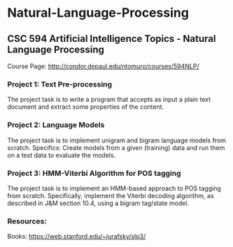 # Natural-Language-Processing
## CSC 594 Artificial Intelligence Topics - Natural Language Processing
Course Page: http://condor.depaul.edu/ntomuro/courses/594NLP/

### Project 1: Text Pre-processing
The project task is to write a program that accepts as input a plain text document and extract some properties of the content.

### Project 2: Language Models
The project task is to implement unigram and bigram language models from scratch. 
Specifics: Create models from a given (training) data and run them on a test data to evaluate the models.

### Project 3: HMM-Viterbi Algorithm for POS tagging
The project task is to implement an HMM-based approach to POS tagging from scratch. Specifically, implement the Viterbi decoding algorithm, as described in J&M section 10.4, using a bigram tag/state model.

### Resources:
Books: https://web.stanford.edu/~jurafsky/slp3/
